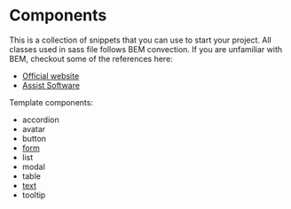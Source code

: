 # Components

This is a collection of snippets that you can use to start your project.
All classes used in sass file follows BEM convection. If you are unfamiliar with BEM, checkout some of the references here:

+ [Official website](http://getbem.com/introduction/)
+ [Assist Software](https://assist-software.net/blog/css-guideline-tutorial-bem-sass)

Template components:

+ accordion
+ avatar
+ button
+ [form](https://github.com/stefanlazarevic/template/tree/master/_docs/components_form.md)
+ list
+ modal
+ table
+ [text](https://github.com/stefanlazarevic/template/tree/master/_docs/components_text.md)
+ tooltip
